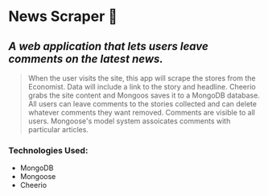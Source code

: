 # News Scraper :newspaper:
## *A web application that lets users leave comments on the latest news.*

> When the user visits the site, this app will scrape the stores from the Economist. Data will include a link to the story and headline. Cheerio grabs the site content and Mongoos saves it to a MongoDB database. All users can leave comments to the stories collected and can delete whatever comments they want removed. Comments are visible to all users. Mongoose's model system assoicates comments with particular articles. 

### Technologies Used:

<ul>
  <li>MongoDB</li>
  <li>Mongoose</li>
  <li>Cheerio</li>
</ul>

